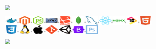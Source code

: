 <div style="display: inline_block"><br>
  <a href="https://github.com/gmiguelete">
  <img height="180em" src="https://github-readme-stats.vercel.app/api/top-langs/?username=gmiguelete&layout=compact&langs_count=7&theme=react "/>
</div>
<div style="display: inline_block"><br>
  <img align="center" alt="Laravel" height="30" width="40" src="https://raw.githubusercontent.com/devicons/devicon/master/icons/docker/docker-original.svg">
  <img align="center" alt="Magento" height="30" width="40" src="https://raw.githubusercontent.com/devicons/devicon/master/icons/magento/magento-original.svg">
  <img align="center" alt="NodeJS" height="30" width="40" src="https://raw.githubusercontent.com/devicons/devicon/master/icons/nodejs/nodejs-original.svg">
  <img align="center" alt="Php" height="30" width="40" src="https://raw.githubusercontent.com/devicons/devicon/master/icons/php/php-original.svg">
  <img align="center" alt="Laravel" height="30" width="40" src="https://raw.githubusercontent.com/devicons/devicon/master/icons/laravel/laravel-plain-wordmark.svg">
  <img align="center" alt="Laravel" height="30" width="40" src="https://raw.githubusercontent.com/devicons/devicon/master/icons/mongodb/mongodb-original.svg">
  <img align="center" alt="Laravel" height="30" width="40" src="https://raw.githubusercontent.com/devicons/devicon/master/icons/mysql/mysql-original.svg">
  <img align="center" alt="Laravel" height="30" width="40" src="https://raw.githubusercontent.com/devicons/devicon/master/icons/react/react-original.svg">
  <img align="center" alt="Laravel" height="30" width="40" src="https://raw.githubusercontent.com/devicons/devicon/master/icons/nginx/nginx-original.svg">
  <img align="center" alt="Laravel" height="30" width="40" src="https://raw.githubusercontent.com/devicons/devicon/master/icons/jetbrains/jetbrains-original.svg">
  <img align="center" alt="Laravel" height="30" width="40" src="https://raw.githubusercontent.com/devicons/devicon/master/icons/html5/html5-original.svg">
  <img align="center" alt="Laravel" height="30" width="40" src="https://raw.githubusercontent.com/devicons/devicon/master/icons/css3/css3-original.svg">
  <img align="center" alt="Laravel" height="30" width="40" src="https://raw.githubusercontent.com/devicons/devicon/master/icons/linux/linux-original.svg">
  <img align="center" alt="Laravel" height="30" width="40" src="https://raw.githubusercontent.com/devicons/devicon/master/icons/apple/apple-original.svg">
  <img align="center" alt="Laravel" height="30" width="40" src="https://raw.githubusercontent.com/devicons/devicon/master/icons/git/git-original.svg">
  <img align="center" alt="Laravel" height="30" width="40" src="https://raw.githubusercontent.com/devicons/devicon/master/icons/unity/unity-original.svg">
  <img align="center" alt="Laravel" height="30" width="40" src="https://raw.githubusercontent.com/devicons/devicon/master/icons/bootstrap/bootstrap-original.svg">
  <img align="center" alt="Laravel" height="30" width="40" src="https://raw.githubusercontent.com/devicons/devicon/master/icons/photoshop/photoshop-line.svg">
</div><br>
<div> 
  <a href="https://www.linkedin.com/in/guilhermemiguelete/" target="_blank"><img src="https://img.shields.io/badge/-LinkedIn-%230077B5?style=for-the-badge&logo=linkedin&logoColor=white" target="_blank"></a> 
</div>
